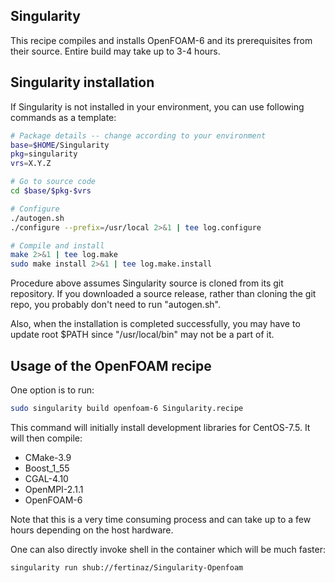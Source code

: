 ## Singularity
This recipe compiles and installs OpenFOAM-6 and its prerequisites from their source.
Entire build may take up to 3-4 hours.

## Singularity installation
If Singularity is not installed in your environment, you can use following commands as a template:
```bash
# Package details -- change according to your environment
base=$HOME/Singularity
pkg=singularity
vrs=X.Y.Z

# Go to source code
cd $base/$pkg-$vrs

# Configure
./autogen.sh
./configure --prefix=/usr/local 2>&1 | tee log.configure

# Compile and install 
make 2>&1 | tee log.make
sudo make install 2>&1 | tee log.make.install
```
Procedure above assumes Singularity source is cloned from its git repository. If you downloaded a source release, rather than cloning the git repo, you probably don't need to run "autogen.sh".

Also, when the installation is completed successfully, you may have to update root $PATH since "/usr/local/bin" may not be a part of it.

## Usage of the OpenFOAM recipe
One option is to run:
```bash
sudo singularity build openfoam-6 Singularity.recipe
```
This command will initially install development libraries for CentOS-7.5. 
It will then compile:
* CMake-3.9
* Boost_1_55
* CGAL-4.10
* OpenMPI-2.1.1
* OpenFOAM-6

Note that this is a very time consuming process and can take up to a few hours depending on the host hardware.

One can also directly invoke shell in the container which will be much faster:
```bash
singularity run shub://fertinaz/Singularity-Openfoam
```
